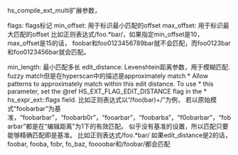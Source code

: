 hs_compile_ext_multi扩展参数，

flags: flags标记
min_offset: 用于标识最小匹配的offset
max_offset: 用于标识最大匹配的offset
比如正则表达式/foo.*bar/，如果指定min_offset是10，max_offset是15的话，
foobar和foo0123456789bar就不会匹配，而foo0123bar和foo0123456bar就会匹配。

min_length: 最小匹配多长
edit_distance: Levenshtein距离参数，用于模糊匹配. fuzzy match但是在hyperscan中的描述是approximately match
     * Allow patterns to approximately match within this edit distance. To use
     * this parameter, set the @ref HS_EXT_FLAG_EDIT_DISTANCE flag in the
     * hs_expr_ext::flags field.
比如正则表达式以“/foo(bar)+/”为例，
若以原始模式“foobarbar”为基准，“foobarbar”，“foobarb0r”，“fooarbar”，“foobarba”，“f0obarbar”，“fobarbar”都是在“编辑距离”为1下的有效匹配。
似乎没有基准的设置，所以匹配只要能够精确匹配即是基准。
比如正则表达式/foo.*bar/
如果edit_distance是2的话，foobar, fooba, fobr, fo_baz, foooobar和/foobar/都会匹配
